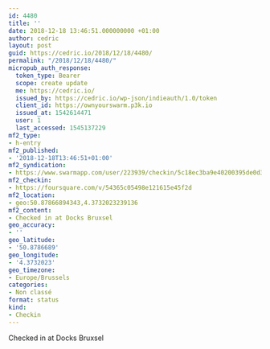 ```yaml
---
id: 4480
title: ''
date: 2018-12-18 13:46:51.000000000 +01:00
author: cedric
layout: post
guid: https://cedric.io/2018/12/18/4480/
permalink: "/2018/12/18/4480/"
micropub_auth_response:
  token_type: Bearer
  scope: create update
  me: https://cedric.io/
  issued_by: https://cedric.io/wp-json/indieauth/1.0/token
  client_id: https://ownyourswarm.p3k.io
  issued_at: 1542614471
  user: 1
  last_accessed: 1545137229
mf2_type:
- h-entry
mf2_published:
- '2018-12-18T13:46:51+01:00'
mf2_syndication:
- https://www.swarmapp.com/user/223939/checkin/5c18ec3ba9e40200395de0d3
mf2_checkin:
- https://foursquare.com/v/54365c05498e121615e45f2d
mf2_location:
- geo:50.87866894343,4.3732023239136
mf2_content:
- Checked in at Docks Bruxsel
geo_accuracy:
- ''
geo_latitude:
- '50.8786689'
geo_longitude:
- '4.3732023'
geo_timezone:
- Europe/Brussels
categories:
- Non classé
format: status
kind:
- Checkin
---
```

Checked in at Docks Bruxsel